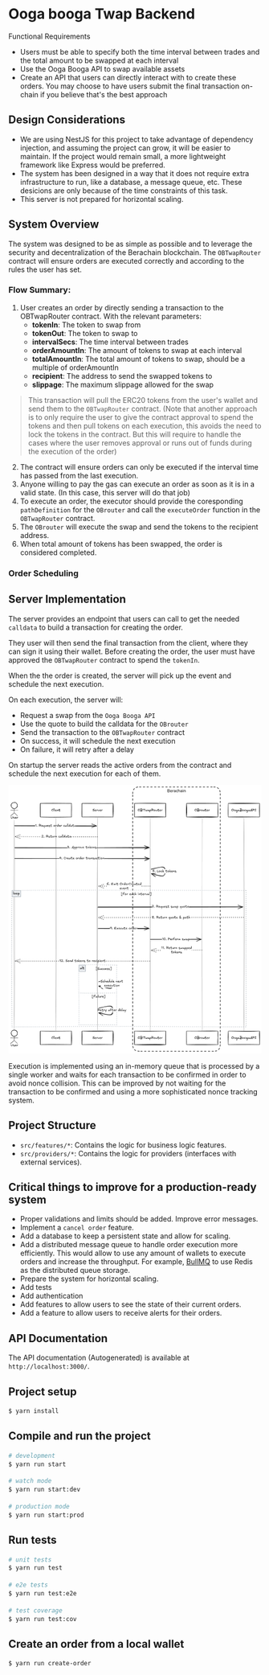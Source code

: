 # Ooga booga Twap Backend

Functional Requirements

- Users must be able to specify both the time interval between trades and the total amount to be swapped at each interval
- Use the Ooga Booga API to swap available assets
- Create an API that users can directly interact with to create these orders. You may choose to have users submit the final transaction on-chain if you believe that's the best approach

## Design Considerations

- We are using NestJS for this project to take advantage of dependency injection, and assuming the project can grow, it will be easier to maintain. If the project would remain small, a more lightweight framework like Express would be preferred.
- The system has been designed in a way that it does not require extra infrastructure to run, like a database, a message queue, etc. These desicions are only because of the time constraints of this task.
- This server is not prepared for horizontal scaling.

## System Overview

The system was designed to be as simple as possible and to leverage the security and decentralization of the Berachain blockchain. The `OBTwapRouter` contract will ensure orders are executed correctly and according to the rules the user has set.

### Flow Summary:

1. User creates an order by directly sending a transaction to the OBTwapRouter contract. With the relevant parameters: 
    - **tokenIn**: The token to swap from
    - **tokenOut**: The token to swap to
    - **intervalSecs**: The time interval between trades
    - **orderAmountIn**: The amount of tokens to swap at each interval
    - **totalAmountIn**: The total amount of tokens to swap, should be a multiple of orderAmountIn
    - **recipient**: The address to send the swapped tokens to
    - **slippage**: The maximum slippage allowed for the swap
  
  >This transaction will pull the ERC20 tokens from the user's wallet and send them to the `OBTwapRouter` contract. (Note that another approach is to only require the user to give the contract approval to spend the tokens and then pull tokens on each execution, this avoids the need to lock the tokens in the contract. But this will require to handle the cases where the user removes approval or runs out of funds during the execution of the order)

2. The contract will ensure orders can only be executed if the interval time has passed from the last execution.
3. Anyone willing to pay the gas can execute an order as soon as it is in a valid state. (In this case, this server will do that job)
4. To execute an order, the executor should provide the coresponding `pathDefinition` for the `OBrouter` and call the `executeOrder` function in the `OBTwapRouter` contract.
5. The `OBrouter` will execute the swap and send the tokens to the recipient address.
6. When total amount of tokens has been swapped, the order is considered completed.

### Order Scheduling

## Server Implementation

The server provides an endpoint that users can call to get the needed `calldata` to build a transaction for creating the order.

They user will then send the final transaction from the client, where they can sign it using their wallet. Before creating the order, the user must have approved the `OBTwapRouter` contract to spend the `tokenIn`.

When the the order is created, the server will pick up the event and schedule the next execution.

On each execution, the server will:
- Request a swap from the `Ooga Booga API`
- Use the quote to build the calldata for the `OBrouter`
- Send the transaction to the `OBTwapRouter` contract
- On success, it will schedule the next execution
- On failure, it will retry after a delay

On startup the server reads the active orders from the contract and schedule the next execution for each of them.

![Order Scheduling](./diagram.png)

Execution is implemented using an in-memory queue that is processed by a single worker and waits for each transaction to be confirmed in order to avoid nonce collision. This can be improved by not waiting for the transaction to be confirmed and using a more sophisticated nonce tracking system.

## Project Structure

- `src/features/*`: Contains the logic for business logic features.
- `src/providers/*`: Contains the logic for providers (interfaces with external services).

## Critical things to improve for a production-ready system

- Proper validations and limits should be added. Improve error messages.
- Implement a `cancel order` feature.
- Add a database to keep a persistent state and allow for scaling.
- Add a distributed message queue to handle order execution more efficiently. This would allow to use any amount of wallets to execute orders and increase the throughput. For example, [BullMQ](https://docs.bullmq.io/) to use Redis as the distributed queue storage.
- Prepare the system for horizontal scaling.
- Add tests
- Add authentication
- Add features to allow users to see the state of their current orders.
- Add a feature to allow users to receive alerts for their orders.

## API Documentation

The API documentation (Autogenerated) is available at `http://localhost:3000/`.

## Project setup

```bash
$ yarn install
```

## Compile and run the project

```bash
# development
$ yarn run start

# watch mode
$ yarn run start:dev

# production mode
$ yarn run start:prod
```

## Run tests

```bash
# unit tests
$ yarn run test

# e2e tests
$ yarn run test:e2e

# test coverage
$ yarn run test:cov
```

## Create an order from a local wallet

```bash
$ yarn run create-order
```
